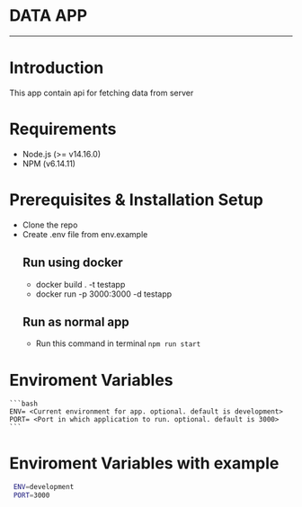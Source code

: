 # DATA APP

---

# Introduction

This app contain api for fetching data from server

# Requirements

- Node.js (>= v14.16.0)
- NPM (v6.14.11)

# Prerequisites & Installation Setup

- Clone the repo
- Create .env file from env.example
    ## Run using docker
    - docker build . -t testapp
    - docker run -p 3000:3000 -d testapp
    ## Run as normal app
    - Run this command in terminal `npm run start`



# Enviroment Variables
    ```bash
    ENV= <Current environment for app. optional. default is development>
    PORT= <Port in which application to run. optional. default is 3000>
    ```

# Enviroment Variables with example
```bash
 ENV=development
 PORT=3000
```